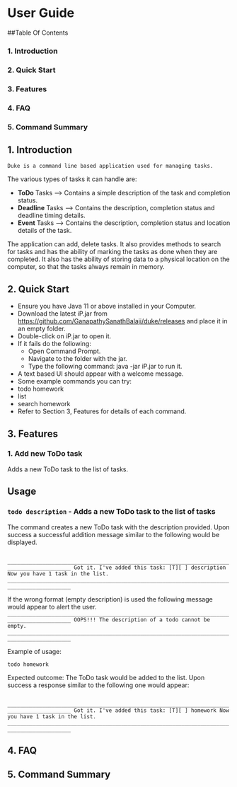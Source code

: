 # User Guide

##Table Of Contents
### 1. Introduction
### 2. Quick Start
### 3. Features
### 4. FAQ
### 5. Command Summary

## 1. Introduction

	Duke is a command line based application used for managing tasks.
 The various types of tasks it can handle are:
 * **ToDo** Tasks --> Contains a simple description of the task and completion status.
 * **Deadline** Tasks --> Contains the description, completion status and deadline timing details.
 * **Event** Tasks --> Contains the description, completion status  and location details of the task.

 The application can add, delete tasks. It also provides methods to search for tasks 
 and has the ability of marking the tasks as done when they are completed. It also has the ability
 of storing data to a physical location on the computer, so that the tasks always remain in memory.
 

## 2. Quick Start
 
 * Ensure you have Java 11 or above installed in your Computer.
 * Download the latest iP.jar from https://github.com/GanapathySanathBalaji/duke/releases
      and place it in an empty folder. 
 * Double-click on iP.jar to open it.
 * If it fails do the following:
   * Open Command Prompt.
   * Navigate to the folder with the jar.
   * Type the following command:  java -jar iP.jar to run it.
  * A text based UI should appear with a welcome message.
  * Some example commands you can try:
   * todo homework
   * list
   * search homework
  * Refer to Section 3, Features for details of each command.

## 3. Features

### 1. Add new ToDo task
Adds a new ToDo task to the list of tasks.

## Usage

### `todo description` - Adds a new ToDo task to the list of tasks

The command creates a new ToDo task with the description provided.
Upon success a successful addition message similar to the following would be displayed.

`    __________________________________________________________________________________________
     Got it. I've added this task:
       [T][ ] description
     Now you have 1 task in the list.
    __________________________________________________________________________________________`

If the wrong format (empty description) is used the following message would appear to alert the user.
`    __________________________________________________________________________________________
     OOPS!!! The description of a todo cannot be empty.
    __________________________________________________________________________________________`

Example of usage: 

`todo homework`

Expected outcome:
The ToDo task would be added to the list.
Upon success a response similar to the following one would appear:

`    __________________________________________________________________________________________
     Got it. I've added this task:
       [T][ ] homework
     Now you have 1 task in the list.
    __________________________________________________________________________________________`

## 4. FAQ
## 5. Command Summary